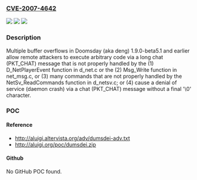 ### [CVE-2007-4642](https://cve.mitre.org/cgi-bin/cvename.cgi?name=CVE-2007-4642)
![](https://img.shields.io/static/v1?label=Product&message=n%2Fa&color=blue)
![](https://img.shields.io/static/v1?label=Version&message=n%2Fa&color=blue)
![](https://img.shields.io/static/v1?label=Vulnerability&message=n%2Fa&color=brighgreen)

### Description

Multiple buffer overflows in Doomsday (aka deng) 1.9.0-beta5.1 and earlier allow remote attackers to execute arbitrary code via a long chat (PKT_CHAT) message that is not properly handled by the (1) D_NetPlayerEvent function in d_net.c or the (2) Msg_Write function in net_msg.c, or (3) many commands that are not properly handled by the NetSv_ReadCommands function in d_netsv.c; or (4) cause a denial of service (daemon crash) via a chat (PKT_CHAT) message without a final '\0' character.

### POC

#### Reference
- http://aluigi.altervista.org/adv/dumsdei-adv.txt
- http://aluigi.org/poc/dumsdei.zip

#### Github
No GitHub POC found.

